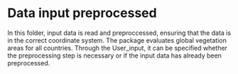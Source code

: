 # Data input preprocessed

In this folder, input data is read and preproccessed, ensuring that the data is in the correct coordinate system. 
The package evaluates global vegetation areas for all countries. Through the User_input, it can be specified whether the
preprocessing step is necessary or if the input data has already been preprocessed. 